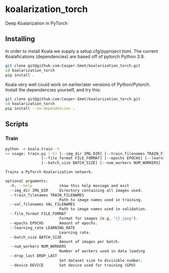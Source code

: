 # koalarization_torch
Deep Koalarization in PyTorch


## Installing
In order to install Koala we supply a setup.cfg/pyproject.toml. The current Koalafications (dependencies) are based off of pytorch Python 3.9.

```bash
git clone git@github.com:Casper-Smet/koalarization_torch.git
cd koalarization_torch
pip install .
```

Koala very well could work on earlier/ater versions of Python/Pytorch. Install the dependencies yourself, and try this:
```bash
git clone git@github.com:Casper-Smet/koalarization_torch.git
cd koalarization_torch
pip install --no-dependencies . 
```

## Scripts

### Train
```bash
python -m koala.train -h
>> usage: train.py [-h] [--img_dir IMG_DIR] [--train_filenames TRAIN_FILENAMES] [--val_filenames VAL_FILENAMES]
                [--file_format FILE_FORMAT] [--epochs EPOCHS] [--learning_rate LEARNING_RATE]
                [--batch_size BATCH_SIZE] [--num_workers NUM_WORKERS] [--drop_last DROP_LAST] [--device DEVICE]

Trains a PyTorch Koalarization network.

optional arguments:
  -h, --help            show this help message and exit
  --img_dir IMG_DIR     Directory containing all images used.
  --train_filenames TRAIN_FILENAMES
                        Path to image names used in training.
  --val_filenames VAL_FILENAMES
                        Path to image names used in validation.
  --file_format FILE_FORMAT
                        Format for images (e.g, "{}.jpeg").
  --epochs EPOCHS       Amount of epochs.
  --learning_rate LEARNING_RATE
                        Learning rate.
  --batch_size BATCH_SIZE
                        Amount of images per batch.
  --num_workers NUM_WORKERS
                        Number of workers used in data loading
  --drop_last DROP_LAST
                        Set dataset size to divisible number.
  --device DEVICE       Set device used for training (GPU)
```